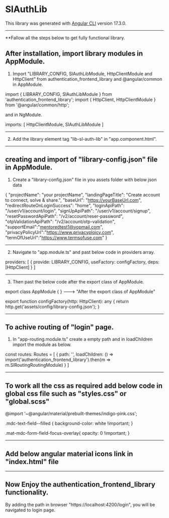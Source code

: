 # SlAuthLib

This library was generated with [Angular CLI](https://github.com/angular/angular-cli) version 17.3.0.



--------------------------------------------------------------------------------------


**Fallow all the steps below to get fully functional library.

## After installation, import library modules in AppModule.


1. Import "LIBRARY_CONFIG, SlAuthLibModule, HttpClientModule and HttpClient" from authentication_frontend_library and
@angular/common in AppModule.


import { LIBRARY_CONFIG, SlAuthLibModule } from 'authentication_frontend_library';
import { HttpClient, HttpClientModule } from '@angular/common/http';


and in NgModule.


imports: [
HttpClientModule,
SlAuthLibModule
]



------------------------------------------------------------------------------------



2. Add the library element tag "lib-sl-auth-lib" in "app.component.html".





------------------------------------------------------------------------------------



## creating and import of "library-config.json" file in AppModule.


1. Create a "library-config.json" file in you assets folder with below json data

{
"projectName": "your projectName",
"landingPageTitle": "Create account to connect, solve & share.",
"baseUrl": "https://yourBaseUrl.com",
"redirectRouteOnLoginSuccess": "home",
"loginApiPath": "/user/v1/account/login",
"signUpApiPath": "/user/v1/account/signup",
"resetPasswordApiPath": "/v2/account/reser-password",
"otpValidationApiPath": "/v2/account/otp-validation",
"supportEmail":"mentoredtest1@yopmail.com",
"privacyPolicyUrl":"https://www.privacyploicy.com",
"termOfUseUrl":"https://www.termsofuse.com"
}


   
   

-----------------------------------------------------------------------------------


2. Navigate to "app.module.ts" and past below code in providers array.

providers: [
{
provide: LIBRARY_CONFIG,
useFactory: configFactory,
deps: [HttpClient]
}
]


------------------------------------------------------------------------------------


3. Then past the below code after the export class of AppModule.


export class AppModule { } ---> "After the export class of AppModule"



export function configFactory(http: HttpClient): any {
return http.get('assets/config/library-config.json');
}


---------------------------------------------------------------------------------------


## To achive routing of "login" page.

1. In "app-routing.module.ts" create a empty path and in loadChildren import the module as below.



const routes: Routes = [
{ path: '', loadChildren: () => import('authentication_frontend_library').then(m => m.SlRoutingRoutingModule) }
]


--------------------------------------------------------------------------------------



## To work all the css as required add below code in global css file such as "styles.css" or "global.scss"


@import '~@angular/material/prebuilt-themes/indigo-pink.css';

.mdc-text-field--filled {
background-color: white !important;
}

.mat-mdc-form-field-focus-overlay{
opacity: 0 !important;
}


--------------------------------------------------------------------------------------


## Add below angular material icons link in "index.html" file

<link href="https://fonts.googleapis.com/icon?family=Material+Icons" rel="stylesheet">


-------------------------------------------------------------------------------------


## Now Enjoy the authentication_frontend_library functionality.

By adding the path in browser "https://localhost:4200/login", you will be navigated to login page.